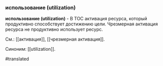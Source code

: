 ### использование (utilization)

**использование (utilization)** - В ТОС активация ресурса, который продуктивно способствует достижению цели. Чрезмерная активация ресурса не продуктивно использует ресурс.

См.: [[активация]], [[чрезмерная активация]].

Синоним: [[utilization]].

#translated
